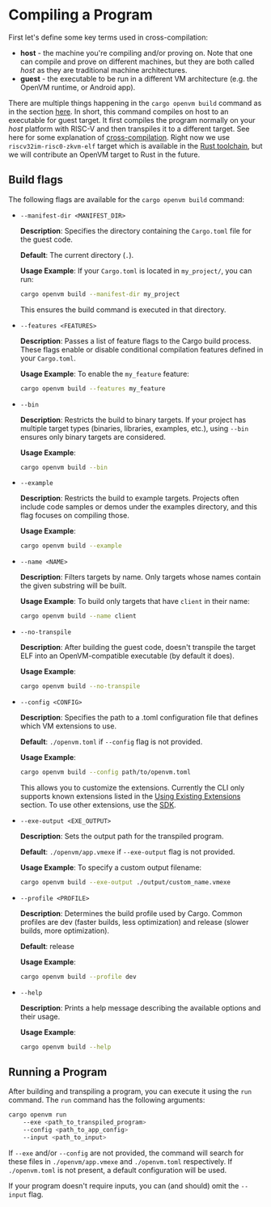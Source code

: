 # Compiling a Program

First let's define some key terms used in cross-compilation:

- **host** - the machine you're compiling and/or proving on. Note that one can compile and prove on different machines, but they are both called _host_ as they are traditional machine architectures.
- **guest** - the executable to be run in a different VM architecture (e.g. the OpenVM runtime, or Android app).

There are multiple things happening in the `cargo openvm build` command as in the section [here](./write-program.md). In short, this command compiles on host to an executable for guest target.
It first compiles the program normally on your _host_ platform with RISC-V and then transpiles it to a different target. See here for some explanation of [cross-compilation](https://rust-lang.github.io/rustup/cross-compilation.html).
Right now we use `riscv32im-risc0-zkvm-elf` target which is available in the [Rust toolchain](https://doc.rust-lang.org/rustc/platform-support/riscv32im-risc0-zkvm-elf.html), but we will contribute an OpenVM target to Rust in the future.

## Build flags

The following flags are available for the `cargo openvm build` command:

- `--manifest-dir <MANIFEST_DIR>`

  **Description**: Specifies the directory containing the `Cargo.toml` file for the guest code.

  **Default**: The current directory (`.`).

  **Usage Example**: If your `Cargo.toml` is located in `my_project/`, you can run:

  ```bash
  cargo openvm build --manifest-dir my_project
  ```

  This ensures the build command is executed in that directory.

- `--features <FEATURES>`

  **Description**: Passes a list of feature flags to the Cargo build process. These flags enable or disable conditional compilation features defined in your `Cargo.toml`.

  **Usage Example**: To enable the `my_feature` feature:

  ```bash
  cargo openvm build --features my_feature
  ```

- `--bin`

  **Description**: Restricts the build to binary targets. If your project has multiple target types (binaries, libraries, examples, etc.), using `--bin` ensures only binary targets are considered.

  **Usage Example**:

  ```bash
  cargo openvm build --bin
  ```

- `--example`

  **Description**: Restricts the build to example targets. Projects often include code samples or demos under the examples directory, and this flag focuses on compiling those.

  **Usage Example**:

  ```bash
  cargo openvm build --example
  ```

- `--name <NAME>`

  **Description**: Filters targets by name. Only targets whose names contain the given substring will be built.

  **Usage Example**: To build only targets that have `client` in their name:

  ```bash
  cargo openvm build --name client
  ```

- `--no-transpile`

  **Description**: After building the guest code, doesn't transpile the target ELF into an OpenVM-compatible executable (by default it does).

  **Usage Example**:

  ```bash
  cargo openvm build --no-transpile
  ```

- `--config <CONFIG>`

  **Description**: Specifies the path to a .toml configuration file that defines which VM extensions to use.

  **Default**: `./openvm.toml` if `--config` flag is not provided.

  **Usage Example**:

  ```bash
  cargo openvm build --config path/to/openvm.toml
  ```

  This allows you to customize the extensions. Currently the CLI only supports known extensions listed in the [Using Existing Extensions](../custom-extensions/overview.md) section. To use other extensions, use the [SDK](../advanced-usage/sdk.md).

- `--exe-output <EXE_OUTPUT>`

  **Description**: Sets the output path for the transpiled program.

  **Default**: `./openvm/app.vmexe` if `--exe-output` flag is not provided.

  **Usage Example**: To specify a custom output filename:

  ```bash
  cargo openvm build --exe-output ./output/custom_name.vmexe
  ```

- `--profile <PROFILE>`

  **Description**: Determines the build profile used by Cargo. Common profiles are dev (faster builds, less optimization) and release (slower builds, more optimization).

  **Default**: release

  **Usage Example**:

  ```bash
  cargo openvm build --profile dev
  ```

- `--help`

  **Description**: Prints a help message describing the available options and their usage.

  **Usage Example**:

  ```bash
  cargo openvm build --help
  ```

## Running a Program

After building and transpiling a program, you can execute it using the `run` command. The `run` command has the following arguments:

```bash
cargo openvm run
    --exe <path_to_transpiled_program>
    --config <path_to_app_config>
    --input <path_to_input>
```

If `--exe` and/or `--config` are not provided, the command will search for these files in `./openvm/app.vmexe` and `./openvm.toml` respectively. If `./openvm.toml` is not present, a default configuration will be used.

If your program doesn't require inputs, you can (and should) omit the `--input` flag.
